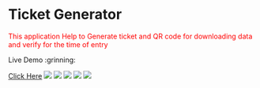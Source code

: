 <h1>Ticket Generator</h1>
<p><font color="red" >This application Help to Generate ticket and QR code for downloading data and verify for the time of entry</font></p>
<p>Live Demo :grinning: </p>
<a href="https://kidoworld.000webhostapp.com/ticket/ticketbook.html">Click Here</a>
<img src="https://shivesh947.github.io/imagesforreadme/tketbuk1.PNG" />
<img src="https://shivesh947.github.io/imagesforreadme/tketbuk2.PNG" />
<img src="https://shivesh947.github.io/imagesforreadme/tketbuk3.PNG" />
<img src="https://shivesh947.github.io/imagesforreadme/tketbuk4.PNG" />
<img src="https://shivesh947.github.io/imagesforreadme/tketbuk5.PNG" />
